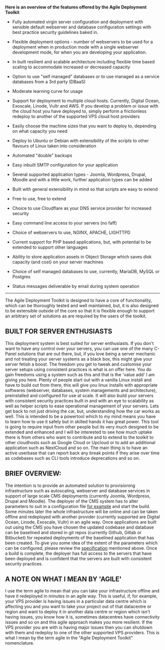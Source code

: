 **Here is an overview of the features offered by the Agile Deployment Toolkit**

* Fully automated virgin server configuration and deployment with sensible default webserver and database configuration settings with best practice security guidelines baked in.

* Flexible deployment options - number of webservers to be used for a deployment when in production mode with a single webserver development mode, for when you are developing your application.

* In built resilient and scalable architecture including flexible time based scaling to accommodate increased or decreased capacity

* Option to use "self managed" databases or to use managed as a service databases from a 3rd party (DBaaS)

* Moderate learning curve for usage

* Support for deployment to multiple cloud hosts. Currently, Digital Ocean, Exoscale, Linode, Vultr and AWS. If you develop a problem or issue with the cloud host you have deployed to, simply perform a frictionless redeploy to another of the supported VPS cloud host providers

* Easily choose the machine sizes that you want to deploy to, depending on what capacity you need

* Deploy to Ubuntu or Debian with extensibility of the scripts to other flavours of Linux taken into consideration

* Automated "double" backups

* Easy inbuilt SMTP configuration for your application

* Several supported application types - Joomla, Wordpress, Drupal, Moodle and with a little work, further application types can be added

* Built with general extensibility in mind so that scripts are easy to extend

* Free to use, free to extend

* Choice to use Cloudflare as your DNS service provider for increased security

* Easy command line access to your servers (no faff)

* Choice of webservers to use, NGINX, APACHE, LIGHTTPD

* Current support for PHP based applications, but, with potential to be extended to support other languages

* Ability to store application assets in Object Storage which saves disk capacity (and cost) on your server machines

* Choice of self managed databases to use, currently, MariaDB, MySQL or Postgres

* Status messages deliverable by email during system operation

***

The Agile Deployment Toolkit is designed to have a core of functionality, which can be thoroughly tested and well maintained, but, it is also designed to be extensible outside of the core so that it is flexible enough to support an arbitrary set of solutions as are required by the users of the toolkit.

## BUILT FOR SERVER ENTHUSIASTS

This deployment system is best suited for server enthusiasts. If you don't want to have any control over your servers, you can use one of the many C-Panel solutions that are out there, but, if you love being a server mechanic and not treating your server systems as a black box, this might give your server fetish a boost. The freedom you get to tweak and customise your server setups using consistent practices is what is on offer here. You do gain freedoms using a system such as this and that is the 'value add' I am giving you here. Plenty of people start out with a vanilla Linux install and have to build out from there, this will give you linux installs with appropriate softwares (webserver, databases, system managements and architecture), preinstalled and configured for use at scale. It will also build your servers with consistent security practices built in and with an eye to scalability as well as helper scripts to ease operational management of your servers. Lets get back to not just driving the car, but, understanding how the car works as well. This is intended to be a powertool which to my mind means you have to learn how to use it safely but in skilled hands it has great power. This tool is going to require input from other people but its very much designed to be extended and enhanced and I will be interested to see how much uptake there is from others who want to contribute and to extend to the toolkit to other cloudhosts such as Google Cloud or Upcloud or to add an additional application such as NextCloud and so on. The main thing is to have an active userbase that can report back any break points if they arise over time as codebases such as CLI tools introduce deprecations and so on.

## BRIEF OVERVIEW:

The intention is to provide an automated solution to provisioning infrastructure such as autoscaling, webserver and database services in support of large scale CMS deployments (currently Joomla, Wordpress, Drupal and Moodle). The deployer of the CMS system has to alter parameters to suit in a configuration file [for example](https://github.com/wintersys-projects/adt-build-machine-scripts/blob/main/templatedconfigurations/templates/digitalocean/digitalocean1.tmpl) and start the build. Some minutes later the whole infrastructure will be online and can be taken offline and redeployed with another provider (currently supported are Digital Ocean, Linode, Exoscale, Vultr) in an agile way. Once applications are built out using the CMS you have chosen the updated codebase and database can be baselined and stored in git repos (currently Github, Gitlab or Bitbucket) for repeated deployments of the baselined application that has been created. To give you some idea of the extent of the parameters which can be configured, please review the [specification](https://github.com/wintersys-projects/adt-build-machine-scripts/blob/main/templatedconfigurations/specification.md) mentioned above. Once a build is complete, the deployer has full access to the servers that have been deployed and is confident that the servers are built with consistent security practices. 

## A NOTE ON WHAT I MEAN BY 'AGILE'

I use the term agile to mean that you can take your infrastructure offline and have it redeployed in minutes in an agile way. This is useful, if, for example, your VPS provider is having issues in a particular data centre which is affecting you and you want to take your project out of that datacentre or region and want to deploy it in another data centre or region which isn't having issues, you know how it is, sometimes datacentres have connectivity issues and so on and this agile approach makes you more resilient. If the VPS provider you are with is having major issues then you can shutdown with them and redeploy to one of the other supported VPS providers. This is what I mean by the term agile in the "Agile Deployment Toolkit" nomenclature.
